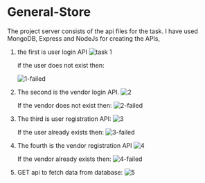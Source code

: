 # General-Store
The project server consists of the api files for the task.
I have used MongoDB, Express and NodeJs for creating the APIs, 
1. the first is user login API
    ![task 1](https://user-images.githubusercontent.com/55585692/90775681-c0b38e80-e316-11ea-936e-3d2c4924810b.png)
    
    if the user does not exist then:
    
    ![1-failed](https://user-images.githubusercontent.com/55585692/90775697-c4471580-e316-11ea-9b72-ab7244a63d70.png)


2. The second is the vendor login API.
        ![2](https://user-images.githubusercontent.com/55585692/90775704-c6a96f80-e316-11ea-92be-1bd7a2e80d46.png)

    If the vendor does not exist then:
        ![2-failed](https://user-images.githubusercontent.com/55585692/90775718-c9a46000-e316-11ea-83a2-2ce2f5b762dc.png)


3. The third is user registration API:
        ![3](https://user-images.githubusercontent.com/55585692/90775732-cc9f5080-e316-11ea-82c6-c0bccf100f10.png)

    If the user already exists then:
           ![3-failed](https://user-images.githubusercontent.com/55585692/90775737-cdd07d80-e316-11ea-9625-4e9dee403244.png)

4. The fourth is the vendor registration API
        ![4](https://user-images.githubusercontent.com/55585692/90775742-d032d780-e316-11ea-89b4-8f1b7dfbc8cc.png)

    If the vendor already exists then:
           ![4-failed](https://user-images.githubusercontent.com/55585692/90775751-d32dc800-e316-11ea-8c2d-07fdbec52e50.png)

5. GET api to fetch data from database:
       ![5](https://user-images.githubusercontent.com/55585692/90775760-d759e580-e316-11ea-819a-b46bde06c526.png)

